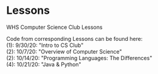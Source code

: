 # Lessons
WHS Computer Science Club Lessons

Code from corresponding Lessons can be found here:  
    (1): 9/30/20:  "Intro to CS Club"  
    (2): 10/7/20:  "Overview of Computer Science"  
    (2): 10/14/20: "Programming Languages: The Differences"  
    (4): 10/21/20: "Java & Python"   
